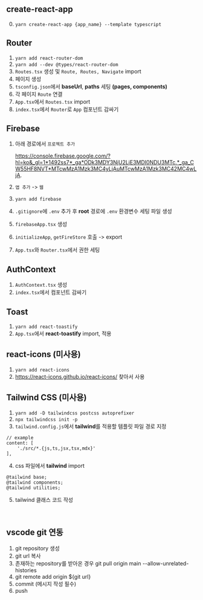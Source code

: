 ## create-react-app
0. `yarn create-react-app {app_name} --template typescript`

## Router

1. `yarn add react-router-dom`
2. `yarn add --dev @types/react-router-dom`
3. `Routes.tsx` 생성 및 `Route, Routes, Navigate` import
4. 페이지 생성
5. `tsconfig.json`에서 **baseUrl**, **paths** 세팅 **(pages, components)**
6. 각 페이지 `Route` 연결
7. `App.tsx`에서 `Routes.tsx` import
8. `index.tsx`에서 `Router`로  `App` 컴포넌트 감싸기

## Firebase

1. 아래 경로에서 `프로젝트 추가`

    https://console.firebase.google.com/?hl=ko&_gl=1*1492ss7*_ga*ODk3MDY3NjU2LjE3MDI0NDU3MTc.*_ga_CW55HF8NVT*MTcwMzA1Mzk3MC4yLjAuMTcwMzA1Mzk3MC42MC4wLjA.

2. `앱 추가` -> `웹`
3. `yarn add firebase`
4. `.gitignore`에 `.env` 추가 후 **root** 경로에 `.env` 환경변수 세팅 파일 생성
5. `firebaseApp.tsx` 생성
6. `initializeApp`, `getFireStore` 호출 -> export
7. `App.tsx`와 `Router.tsx`에서 권한 세팅

## AuthContext

1. `AuthContext.tsx` 생성
2. `index.tsx`에서 컴포넌트 감싸기

## Toast

1. `yarn add react-toastify`
2. `App.tsx`에서 **react-toastify** import, 적용

## react-icons (미사용)

1. `yarn add react-icons`
2. https://react-icons.github.io/react-icons/ 찾아서 사용

## Tailwind CSS (미사용)

1. `yarn add -D tailwindcss postcss autoprefixer`
2. `npx tailwindcss init -p`
3. `tailwind.config.js`에서 **tailwind**를 적용할 템플릿 파일 경로 지정

```
// example
content: [
    './src/*.{js,ts,jsx,tsx,mdx}'
],
```

4. css 파일에서 **tailwind** import

```
@tailwind base;
@tailwind components;
@tailwind utilities;
```

5. tailwind 클래스 코드 작성

<br />

## vscode git 연동

1. git repository 생성
2. git url 복사
3. 존재하는 repository를 받아온 경우 git pull origin main --allow-unrelated-histories
4. git remote add origin ${git url}
5. commit (메시지 작성 필수)
6. push